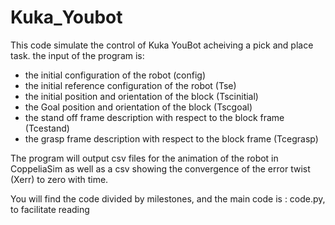 # Kuka_Youbot

This code simulate the control of Kuka YouBot acheiving a pick and place task. the input of the program is:
- the initial configuration of the robot (config)
- the initial reference configuration of the robot (Tse)
- the initial position and orientation of the block (Tscinitial)
- the Goal position and orientation of the block (Tscgoal)
- the stand off frame description with respect to the block frame (Tcestand)
- the grasp frame description with respect to the block frame (Tcegrasp)

The program will output csv files for the animation of the robot in CoppeliaSim as well as a csv showing the convergence of the error twist (Xerr) to zero with time.

You will find the code divided by milestones, and the main code is : code.py, to facilitate reading
